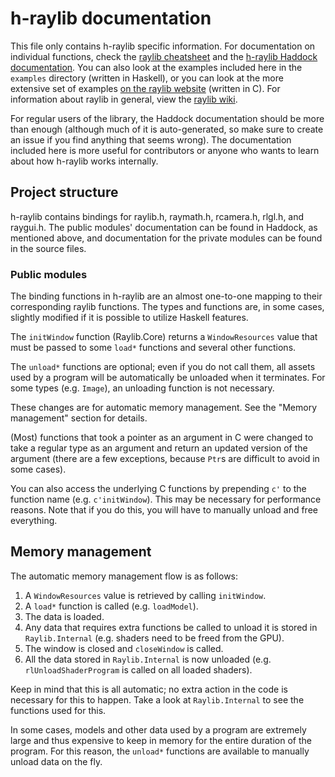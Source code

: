 # h-raylib documentation

This file only contains h-raylib specific information. For documentation on individual functions, check the [raylib cheatsheet](https://www.raylib.com/cheatsheet/cheatsheet.html) and the [h-raylib Haddock documentation](https://hackage.haskell.org/package/h-raylib). You can also look at the examples included here in the `examples` directory (written in Haskell), or you can look at the more extensive set of examples [on the raylib website](https://www.raylib.com/examples.html) (written in C). For information about raylib in general, view the [raylib wiki](https://github.com/raysan5/raylib/wiki).

For regular users of the library, the Haddock documentation should be more than enough (although much of it is auto-generated, so make sure to create an issue if you find anything that seems wrong). The documentation included here is more useful for contributors or anyone who wants to learn about how h-raylib works internally.

## Project structure

h-raylib contains bindings for raylib.h, raymath.h, rcamera.h, rlgl.h, and raygui.h. The public modules' documentation can be found in Haddock, as mentioned above, and documentation for the private modules can be found in the source files.

### Public modules

The binding functions in h-raylib are an almost one-to-one mapping to their corresponding raylib functions. The types and functions are, in some cases, slightly modified if it is possible to utilize Haskell features.

The `initWindow` function (Raylib.Core) returns a `WindowResources` value that must be passed to some `load*` functions and several other functions. 

The `unload*` functions are optional; even if you do not call them, all assets used by a program will be automatically be unloaded when it terminates. For some types (e.g. `Image`), an unloading function is not necessary.

These changes are for automatic memory management. See the "Memory management" section for details.

(Most) functions that took a pointer as an argument in C were changed to take a regular type as an argument and return an updated version of the argument (there are a few exceptions, because `Ptr`s are difficult to avoid in some cases).

You can also access the underlying C functions by prepending `c'` to the function name (e.g. `c'initWindow`). This may be necessary for performance reasons. Note that if you do this, you will have to manually unload and free everything.

## Memory management

The automatic memory management flow is as follows:

1. A `WindowResources` value is retrieved by calling `initWindow`.
2. A `load*` function is called (e.g. `loadModel`).
3. The data is loaded.
4. Any data that requires extra functions be called to unload it is stored in `Raylib.Internal` (e.g. shaders need to be freed from the GPU).
5. The window is closed and `closeWindow` is called.
6. All the data stored in `Raylib.Internal` is now unloaded (e.g. `rlUnloadShaderProgram` is called on all loaded shaders).

Keep in mind that this is all automatic; no extra action in the code is necessary for this to happen. Take a look at `Raylib.Internal` to see the functions used for this.

In some cases, models and other data used by a program are extremely large and thus expensive to keep in memory for the entire duration of the program. For this reason, the `unload*` functions are available to manually unload data on the fly.

